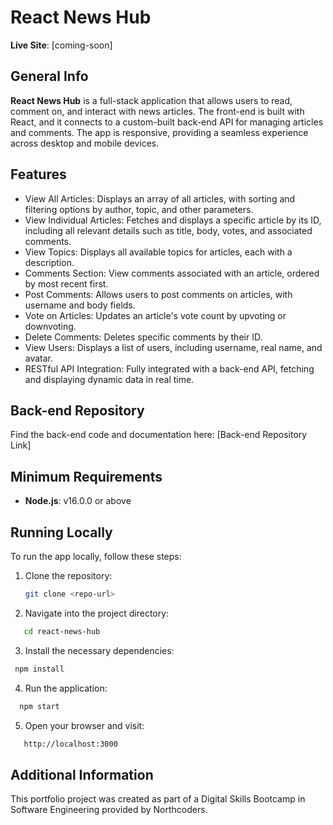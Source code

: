 # React News Hub

**Live Site**: [coming-soon]

## General Info

**React News Hub** is a full-stack application that allows users to read, comment on, and interact with news articles. The front-end is built with React, and it connects to a custom-built back-end API for managing articles and comments. The app is responsive, providing a seamless experience across desktop and mobile devices.

## Features
- View All Articles: Displays an array of all articles, with sorting and filtering options by author, topic, and other parameters.
- View Individual Articles: Fetches and displays a specific article by its ID, including all relevant details such as title, body, votes, and associated comments.
- View Topics: Displays all available topics for articles, each with a description.
- Comments Section: View comments associated with an article, ordered by most recent first.
- Post Comments: Allows users to post comments on articles, with username and body fields.
- Vote on Articles: Updates an article's vote count by upvoting or downvoting.
- Delete Comments: Deletes specific comments by their ID.
- View Users: Displays a list of users, including username, real name, and avatar.
- RESTful API Integration: Fully integrated with a back-end API, fetching and displaying dynamic data in real time.

## Back-end Repository

Find the back-end code and documentation here: [Back-end Repository Link]

## Minimum Requirements

- **Node.js**: v16.0.0 or above

## Running Locally

To run the app locally, follow these steps:

1. Clone the repository:

   ```bash
   git clone <repo-url>
   ```
   
2. Navigate into the project directory:

```bash
   cd react-news-hub
   ```

3. Install the necessary dependencies:

```bash
 npm install
   ```

4. Run the application:

```bash
  npm start
   ```

5. Open your browser and visit:

```bash
   http://localhost:3000
   ```

## Additional Information
This portfolio project was created as part of a Digital Skills Bootcamp in Software Engineering provided by Northcoders.

